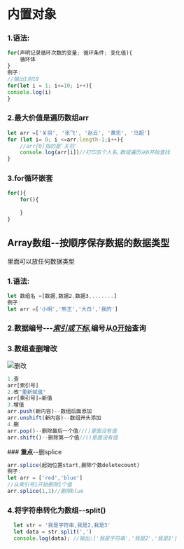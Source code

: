 # 内置对象

### 1.语法:

~~~js
for(声明记录循环次数的变量; 循环条件; 变化值){
    循环体
}
例子:
//输出1到10
for(let i = 1; i<=10; i++){
console.log(i)
}
~~~

### 2.最大价值是遍历数组arr

~~~js
let arr =['关羽', '张飞', '赵云', '黄忠', '马超']
for (let i= 0; i <=arr.length-1;i++){
    //arr[0]指的是'关羽'
    console.log(arr[i])//打印五个人名,数组遍历从0开始查找
}
~~~

### 3.for循环嵌套

~~~js
for(){
    for(){
        
    }
}
~~~

## **Array数组**--按顺序保存数据的数据类型

里面可以放任何数据类型

### 1.语法:

~~~js
let 数组名 =[数据,数据2,数据3,.......]
例子:
let arr =['小明','熊王','大白','我的']
~~~

### 2.数据编号---*<u>**索引或下标**</u>*,编号从<u>**0开始**</u>查询

### 3.数组查删增改

![删改](F:\4月web前端\2022黑马-web前端学习\3.javascript基础\4.上课截图_基础语法_ECMAscript\查删改除.png)

~~~js
1.查
arr[索引号]
2.改"重新赋值"
arr[索引号]=新值
3.增值
arr.push(新内容)--数组后面添加
arr.unshift(新内容)--数组开头添加
4.删
arr.pop()--删除最后一个值//()里面没有值
arr.shift()--删除第一个值//()里面没有值
~~~

​###        **重点**--删splice

 ~~~js
arr.splice(起始位置start,删除个数deletecount)
例子:
let arr = ['red','blue']
//从索引号1开始删除1个值
arr.splice(1,1)//删除blue
 ~~~

### 4.将字符串转化为数组--split()

~~~js
  let str = '我是字符串,我是2,我是3'
  let data = str.split(',')
  console.log(data); //输出:['我是字符串','我是2','我是3']
~~~



